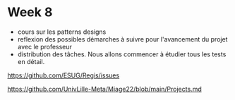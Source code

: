 # Week 8	

- cours sur les patterns designs
- reflexion des possibles démarches à suivre pour l'avancement du projet avec le professeur  
- distribution des tâches. Nous allons commencer à étudier tous les tests en détail.

https://github.com/ESUG/Regis/issues

https://github.com/UnivLille-Meta/Miage22/blob/main/Projects.md